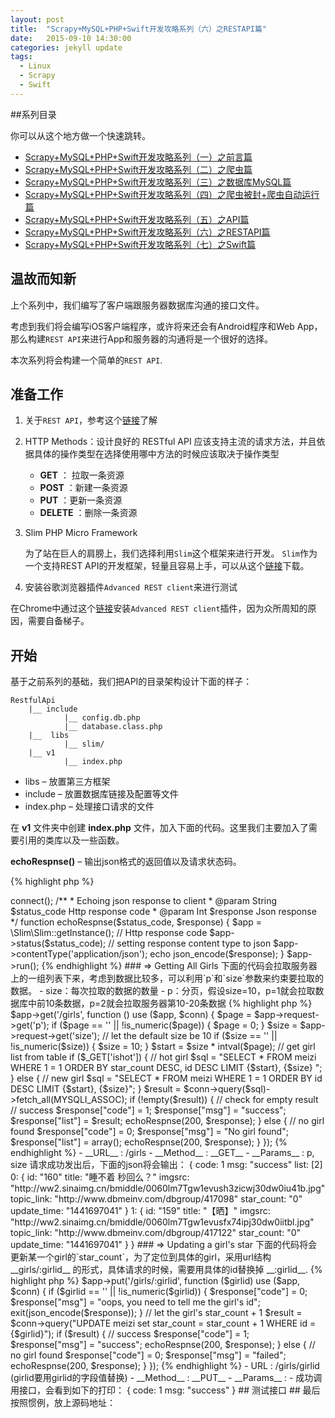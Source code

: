 ```yaml
---
layout: post
title:  "Scrapy+MySQL+PHP+Swift开发攻略系列（六）之RESTAPI篇"
date:   2015-09-10 14:30:00
categories: jekyll update
tags:
  - Linux
  - Scrapy
  - Swift
---
```


##系列目录

你可以从这个地方做一个快速跳转。

- [Scrapy+MySQL+PHP+Swift开发攻略系列（一）之前言篇](http://blog.coderharry.com/2015/08/08/fullstack-of-Scrapy+MySQL+PHP+Swift1.html)
- [Scrapy+MySQL+PHP+Swift开发攻略系列（二）之爬虫篇](http://blog.coderharry.com/2015/08/08/fullstack-of-Scrapy+MySQL+PHP+Swift2.html)
- [Scrapy+MySQL+PHP+Swift开发攻略系列（三）之数据库MySQL篇]()
- [Scrapy+MySQL+PHP+Swift开发攻略系列（四）之爬虫被封+爬虫自动运行篇]()
- [Scrapy+MySQL+PHP+Swift开发攻略系列（五）之API篇]()
- [Scrapy+MySQL+PHP+Swift开发攻略系列（六）之RESTAPI篇]()
- [Scrapy+MySQL+PHP+Swift开发攻略系列（七）之Swift篇]()

## 温故而知新

上个系列中，我们编写了客户端跟服务器数据库沟通的接口文件。

考虑到我们将会编写iOS客户端程序，或许将来还会有Android程序和Web App，那么构建`REST API`来进行App和服务器的沟通将是一个很好的选择。

本次系列将会构建一个简单的`REST API`.

## 准备工作

1. 关于`REST API`，参考这个[链接](http://www.ruanyifeng.com/blog/2014/05/restful_api.html)了解
2. HTTP Methods：设计良好的 RESTful API 应该支持主流的请求方法，并且依据具体的操作类型在选择使用哪中方法的时候应该取决于操作类型

	- __GET__ ： 拉取一条资源
	- __POST__ ：新建一条资源
	- __PUT__ ：更新一条资源 
	- __DELETE__ ：删除一条资源

3. Slim PHP Micro Framework

	为了站在巨人的肩膀上，我们选择利用`Slim`这个框架来进行开发。 `Slim`作为一个支持REST API的开发框架，轻量且容易上手，可以从这个[链接](https://github.com/codeguy/Slim)下载。

4. 安装谷歌浏览器插件`Advanced REST client`来进行测试

在Chrome中通过这个[链接](https://chrome.google.com/webstore/detail/advanced-rest-client/hgmloofddffdnphfgcellkdfbfbjeloo)安装`Advanced REST client`插件，因为众所周知的原因，需要自备梯子。

## 开始

基于之前系列的基础，我们把API的目录架构设计下面的样子：

	RestfulApi
		|__ include
		 		|__ config.db.php
		 		|__ database.class.php
		|__	 libs
		 		|__ slim/
		|__ v1
				|__ index.php
		
- libs – 放置第三方框架
- include – 放置数据库链接及配置等文件
- index.php – 处理接口请求的文件

在 __v1__ 文件夹中创建 __index.php__ 文件，加入下面的代码。这里我们主要加入了需要引用的类库以及一些函数。

__echoRespnse()__ – 输出json格式的返回值以及请求状态码。

{% highlight php %}
<?php

require '../libs/Slim/Slim.php';
require_once '../include/database.class.php'; 

\Slim\Slim::registerAutoloader();
$app = new \Slim\Slim();

// connecting to db
$db = new DbConnect();
$conn = $db->connect();

/**
 * Echoing json response to client
 * @param String $status_code Http response code
 * @param Int $response Json response
 */
function echoRespnse($status_code, $response) {
    $app = \Slim\Slim::getInstance();
    // Http response code
    $app->status($status_code);
 
    // setting response content type to json
    $app->contentType('application/json');
 
    echo json_encode($response);
}
$app->run();
{% endhighlight %}

### => Getting All Girls

下面的代码会拉取服务器上的一组列表下来，考虑到数据比较多，可以利用`p`和`size`参数来约束要拉取的数据。

- size：每次拉取的数据的数量
- p：分页，假设size=10，p=1就会拉取数据库中前10条数据，p=2就会拉取服务器第10-20条数据

{% highlight php %}
$app->get('/girls', function () use ($app, $conn) {
    $page = $app->request->get('p');
    if ($page == '' || !is_numeric($page)) {
   		$page = 0;
   	}
	$size = $app->request->get('size');
   	// let the default size be 10
   	if ($size == '' || !is_numeric($size)) {
   		$size = 10;
   	} 
   	$start = $size * intval($page);
 
	// get girl list from table
   	if ($_GET['ishot']) {
    // hot girl
   		$sql = "SELECT * FROM meizi WHERE 1 = 1 ORDER BY star_count DESC, id DESC LIMIT {$start}, {$size} ";
   	} else {
    // new girl
   		$sql = "SELECT * FROM meizi WHERE 1 = 1 ORDER BY id DESC LIMIT {$start}, {$size}";
   	}

   	$result = $conn->query($sql)->fetch_all(MYSQLI_ASSOC);
   	if (!empty($result)) {

    // check for empty result
    // success
   		$response["code"] = 1;
   		$response["msg"] = "success";
   		$response["list"] = $result;
   		echoRespnse(200, $response);
   	} else {
    // no girl found
   		$response["code"] = 0;
   		$response["msg"] = "No girl found";
   		$response["list"] = array();
   		echoRespnse(200, $response);

   	}
});

{% endhighlight %}

- __URL__ : /girls
- __Method__ : __GET__
- __Params__ : p, size

请求成功发出后，下面的json将会输出：

	
	{
	code: 1
	msg: "success"
	list: [2]
		0:  {
			id: "160"
			title: "睡不着 秒回么？"
			imgsrc: "http://ww2.sinaimg.cn/bmiddle/0060lm7Tgw1evush3zicwj30dw0iu41b.jpg"
			topic_link: "http://www.dbmeinv.com/dbgroup/417098"
			star_count: "0"
			update_time: "1441697041"
			}
		1:  {
			id: "159"
			title: "【晒】"
			imgsrc: "http://ww2.sinaimg.cn/bmiddle/0060lm7Tgw1evusfx74ipj30dw0iitbl.jpg"
			topic_link: "http://www.dbmeinv.com/dbgroup/417122"
			star_count: "0"
			update_time: "1441697041"
			}
	}

### => Updating a girl's star

下面的代码将会更新某一个girl的`star_count`，为了定位到具体的girl，采用url结构 __girls/:girlid__ 的形式，具体请求的时候，需要用具体的id替换掉 __:girlid__.

{% highlight php %}
$app->put('/girls/:girlid', function ($girlid) use ($app, $conn) {
	if ($girlid == '' || !is_numeric($girlid)) {
    	$response["code"] = 0;
    	$response["msg"] = "oops, you need to tell me the girl's id";
     	exit(json_encode($response));
	}

	// let the girl's star_count + 1
	$result = $conn->query("UPDATE meizi set star_count = star_count + 1 WHERE id = {$girlid}");

	if ($result) {
    	// success
		$response["code"] = 1;
		$response["msg"] = "success";
		echoRespnse(200, $response);
	} else {
    	// no girl found
		$response["code"] = 0;
		$response["msg"] = "failed";
		echoRespnse(200, $response);
	}
});

{% endhighlight %}

-  URL : /girls/girlid (girlid要用girlid的字段值替换)
- __Method__ : __PUT__ 
- __Params__ : -

成功调用接口，会看到如下的打印：

	{
		code: 1
		msg: "success"
	}

## 测试接口

## 最后

按照惯例，放上源码地址：




